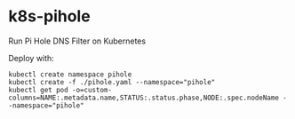 # k8s-pihole
Run Pi Hole DNS Filter on Kubernetes


Deploy with:

```
kubectl create namespace pihole
kubectl create -f ./pihole.yaml --namespace="pihole"
kubectl get pod -o=custom-columns=NAME:.metadata.name,STATUS:.status.phase,NODE:.spec.nodeName --namespace="pihole"

```